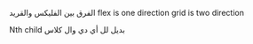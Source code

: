 الفرق بين الفليكس والقريد 
flex is one direction 
grid is two direction

Nth child 
بديل لل أي دي وال كلاس 

